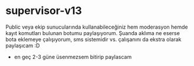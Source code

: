 # supervisor-v13
Public veya ekip sunucularında kullanabileceğiniz hem moderasyon hemde kayıt komutları bulunan botumu paylaşıyorum.
Şuanda aklıma ne eserse bota eklemeye çalışıyorum, sms sistemidir vs. çalışanını da ekstra olarak paylaşıcam :D 

- en geç 2-3 güne üsenmezsem bitirip paylascam
